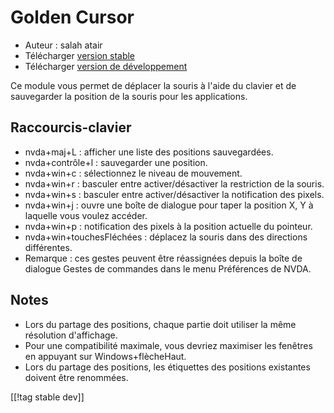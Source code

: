 # Golden Cursor #

* Auteur : salah atair
* Télécharger [version stable][1]
* Télécharger [version de développement][2]

Ce module vous permet de déplacer la souris à l'aide du clavier et de
sauvegarder la position de la souris pour les applications.

## Raccourcis-clavier

* nvda+maj+L : afficher une liste des positions sauvegardées.
* nvda+contrôle+l : sauvegarder une position.
* nvda+win+c : sélectionnez le niveau de mouvement.
* nvda+win+r : basculer entre activer/désactiver la restriction de la
  souris.
* nvda+win+s : basculer entre activer/désactiver la notification des pixels.
* nvda+win+j : ouvre une boîte de dialogue pour taper la position X, Y à
  laquelle vous voulez accéder.
* nvda+win+p : notification des pixels à la position actuelle du pointeur.
* nvda+win+touchesFléchées : déplacez la souris dans des directions
  différentes.
* Remarque : ces gestes peuvent être réassignées depuis la boîte de dialogue
  Gestes de commandes dans le menu Préférences de NVDA.

## Notes

* Lors du partage des positions, chaque partie doit utiliser la même
  résolution d'affichage.
* Pour une compatibilité maximale, vous devriez maximiser les fenêtres en
  appuyant sur Windows+flècheHaut.
* Lors du partage des positions, les étiquettes des positions existantes
  doivent être renommées.

[[!tag stable dev]]

[1]: http://addons.nvda-project.org/files/get.php?file=gc

[2]: http://addons.nvda-project.org/files/get.php?file=gc-dev
